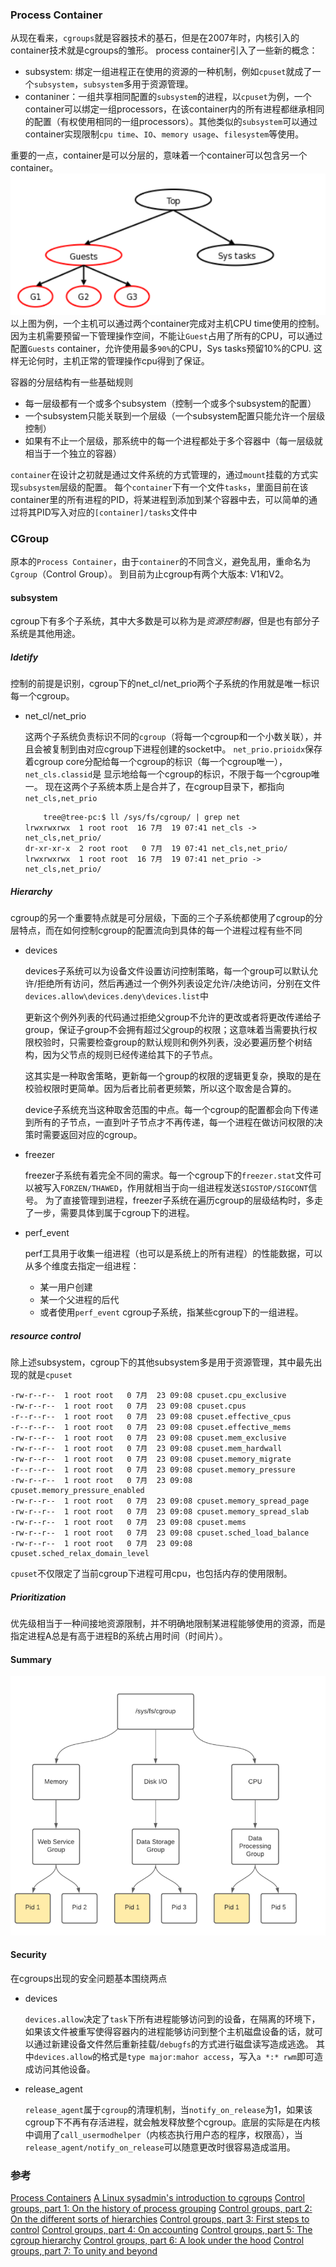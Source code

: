 ### Process Container
从现在看来，`cgroups`就是容器技术的基石，但是在2007年时，内核引入的container技术就是cgroups的雏形。
process container引入了一些新的概念：
* subsystem: 绑定一组进程正在使用的资源的一种机制，例如`cpuset`就成了一个`subsystem`，`subsystem`多用于资源管理。
* contaniner：一组共享相同配置的`subsystem`的进程，以`cpuset`为例，一个container可以绑定一组processors，在该container内的所有进程都继承相同的配置（有权使用相同的一组processors）。其他类似的`subsystem`可以通过container实现限制`cpu time`、`IO`、`memory usage`、`filesystem`等使用。

重要的一点，container是可以分层的，意味着一个container可以包含另一个container。
![](images/process_container_hirec.png)
以上图为例，一个主机可以通过两个container完成对主机CPU time使用的控制。
因为主机需要预留一下管理操作空间，不能让`Guest`占用了所有的CPU，可以通过配置`Guests` container，允许使用最多`90%`的CPU，Sys tasks预留10%的CPU.
这样无论何时，主机正常的管理操作cpu得到了保证。

容器的分层结构有一些基础规则
* 每一层级都有一个或多个subsystem（控制一个或多个subsystem的配置）
* 一个subsystem只能关联到一个层级（一个subsystem配置只能允许一个层级控制）
* 如果有不止一个层级，那系统中的每一个进程都处于多个容器中（每一层级就相当于一个独立的容器）

`container`在设计之初就是通过文件系统的方式管理的，通过`mount`挂载的方式实现`subsystem`层级的配置。
每个`container`下有一个文件`tasks`，里面目前在该container里的所有进程的PID，将某进程到添加到某个容器中去，可以简单的通过将其PID写入对应的`[container]/tasks`文件中


### CGroup
原本的`Process Container`，由于`container`的不同含义，避免乱用，重命名为`Cgroup`（Control Group）。
到目前为止cgroup有两个大版本: V1和V2。

#### subsystem
cgroup下有多个子系统，其中大多数是可以称为是*资源控制器*，但是也有部分子系统是其他用途。
##### Idetify
控制的前提是识别，cgroup下的net_cl/net_prio两个子系统的作用就是唯一标识每一个cgroup。
* net_cl/net_prio
  
  这两个子系统负责标识不同的`cgroup`（将每一个cgroup和一个小数关联），并且会被复制到由对应cgroup下进程创建的socket中。
`net_prio.prioidx`保存着cgroup core分配给每一个cgroup的标识（每一个cgroup唯一），`net_cls.classid`是
显示地给每一个cgroup的标识，不限于每一个cgroup唯一。
现在这两个子系统本质上是合并了，在cgroup目录下，都指向`net_cls,net_prio`
    ```shell
        tree@tree-pc:$ ll /sys/fs/cgroup/ | grep net
    lrwxrwxrwx  1 root root  16 7月  19 07:41 net_cls -> net_cls,net_prio/
    dr-xr-xr-x  2 root root   0 7月  19 07:41 net_cls,net_prio/
    lrwxrwxrwx  1 root root  16 7月  19 07:41 net_prio -> net_cls,net_prio/
    ```
##### Hierarchy
cgroup的另一个重要特点就是可分层级，下面的三个子系统都使用了cgroup的分层特点，而在如何控制cgroup的配置流向到具体的每一个进程过程有些不同
* devices
  
  devices子系统可以为设备文件设置访问控制策略，每一个group可以默认允许/拒绝所有访问，然后再通过一个例外列表设定允许/决绝访问，分别在文件`devices.allow\devices.deny\devices.list`中

  更新这个例外列表的代码通过拒绝父group不允许的更改或者将更改传递给子group，保证子group不会拥有超过父group的权限；这意味着当需要执行权限校验时，只需要检查group的默认规则和例外列表，没必要遍历整个树结构，因为父节点的规则已经传递给其下的子节点。
  
  这其实是一种取舍策略，更新每一个group的权限的逻辑更复杂，换取的是在校验权限时更简单。因为后者比前者更频繁，所以这个取舍是合算的。

  device子系统充当这种取舍范围的中点。每一个cgroup的配置都会向下传递到所有的子节点，一直到叶子节点才不再传递，每一个进程在做访问权限的决策时需要返回对应的cgroup。
  
* freezer
  
  freezer子系统有着完全不同的需求。每一个cgroup下的`freezer.stat`文件可以被写入`FORZEN/THAWED`，作用就相当于向一组进程发送`SIGSTOP/SIGCONT`信号。
  为了直接管理到进程，freezer子系统在遍历cgroup的层级结构时，多走了一步，需要具体到属于cgroup下的进程。

* perf_event
  
  perf工具用于收集一组进程（也可以是系统上的所有进程）的性能数据，可以从多个维度去指定一组进程：
  * 某一用户创建
  * 某一个父进程的后代
  * 或者使用`perf_event` cgroup子系统，指某些cgroup下的一组进程。

##### resource control

除上述subsystem，cgroup下的其他subsystem多是用于资源管理，其中最先出现的就是`cpuset`
```shell
-rw-r--r--  1 root root   0 7月  23 09:08 cpuset.cpu_exclusive
-rw-r--r--  1 root root   0 7月  23 09:08 cpuset.cpus
-r--r--r--  1 root root   0 7月  23 09:08 cpuset.effective_cpus
-r--r--r--  1 root root   0 7月  23 09:08 cpuset.effective_mems
-rw-r--r--  1 root root   0 7月  23 09:08 cpuset.mem_exclusive
-rw-r--r--  1 root root   0 7月  23 09:08 cpuset.mem_hardwall
-rw-r--r--  1 root root   0 7月  23 09:08 cpuset.memory_migrate
-r--r--r--  1 root root   0 7月  23 09:08 cpuset.memory_pressure
-rw-r--r--  1 root root   0 7月  23 09:08 cpuset.memory_pressure_enabled
-rw-r--r--  1 root root   0 7月  23 09:08 cpuset.memory_spread_page
-rw-r--r--  1 root root   0 7月  23 09:08 cpuset.memory_spread_slab
-rw-r--r--  1 root root   0 7月  23 09:08 cpuset.mems
-rw-r--r--  1 root root   0 7月  23 09:08 cpuset.sched_load_balance
-rw-r--r--  1 root root   0 7月  23 09:08 cpuset.sched_relax_domain_level
```
`cpuset`不仅限定了当前cgroup下进程可用cpu，也包括内存的使用限制。


##### Prioritization
优先级相当于一种间接地资源限制，并不明确地限制某进程能够使用的资源，而是指定进程A总是有高于进程B的系统占用时间（时间片）。

#### Summary
![](images/cgroup_h.png)
#### Security
在cgroups出现的安全问题基本围绕两点

* devices
  
  `devices.allow`决定了`task`下所有进程能够访问到的设备，在隔离的环境下，如果该文件被重写使得容器内的进程能够访问到整个主机磁盘设备的话，就可以通过新建设备文件然后重新挂载/`debugfs`的方式进行磁盘读写造成逃逸。
  其中`devices.allow`的格式是`type major:mahor access`，写入`a *:* rwm`即可造成访问其他设备。
* release_agent
  
  `release_agent`属于`cgroup`的清理机制，当`notify_on_release`为1，如果该cgroup下不再有存活进程，就会触发释放整个cgroup。底层的实际是在内核中调用了`call_usermodhelper`（内核态执行用户态的程序，权限高），当`release_agent/notify_on_release`可以随意更改时很容易造成滥用。
### 参考
[Process Containers](https://lwn.net/Articles/236038/)
[A Linux sysadmin's introduction to cgroups](https://www.redhat.com/sysadmin/cgroups-part-one)
[Control groups, part 1: On the history of process grouping](https://lwn.net/Articles/603762/)
[Control groups, part 2: On the different sorts of hierarchies](https://lwn.net/Articles/604413/)
[Control groups, part 3: First steps to control](https://lwn.net/Articles/605039/)
[Control groups, part 4: On accounting](https://lwn.net/Articles/606004/)
[Control groups, part 5: The cgroup hierarchy](https://lwn.net/Articles/606699/)
[Control groups, part 6: A look under the hood](https://lwn.net/Articles/606925/)
[Control groups, part 7: To unity and beyond](https://lwn.net/Articles/608425/)